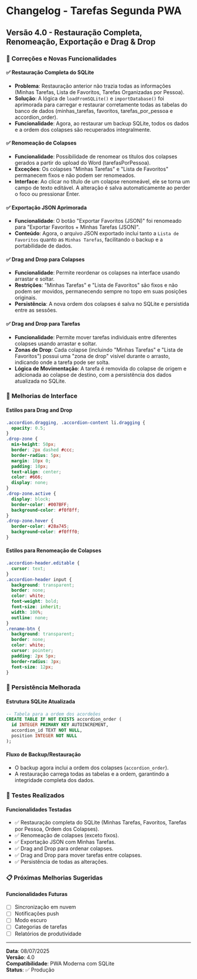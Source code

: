 # Changelog - Tarefas Segunda PWA

## Versão 4.0 - Restauração Completa, Renomeação, Exportação e Drag & Drop

### 🔧 **Correções e Novas Funcionalidades**

#### ✅ **Restauração Completa do SQLite**
- **Problema**: Restauração anterior não trazia todas as informações (Minhas Tarefas, Lista de Favoritos, Tarefas Organizadas por Pessoa).
- **Solução**: A lógica de `loadFromSQLite()` e `importDatabase()` foi aprimorada para carregar e restaurar corretamente todas as tabelas do banco de dados (minhas_tarefas, favoritos, tarefas_por_pessoa e accordion_order).
- **Funcionalidade**: Agora, ao restaurar um backup SQLite, todos os dados e a ordem dos colapses são recuperados integralmente.

#### ✅ **Renomeação de Colapses**
- **Funcionalidade**: Possibilidade de renomear os títulos dos colapses gerados a partir do upload do Word (tarefasPorPessoa).
- **Exceções**: Os colapses "Minhas Tarefas" e "Lista de Favoritos" permanecem fixos e não podem ser renomeados.
- **Interface**: Ao clicar no título de um colapse renomeável, ele se torna um campo de texto editável. A alteração é salva automaticamente ao perder o foco ou pressionar Enter.

#### ✅ **Exportação JSON Aprimorada**
- **Funcionalidade**: O botão "Exportar Favoritos (JSON)" foi renomeado para "Exportar Favoritos + Minhas Tarefas (JSON)".
- **Conteúdo**: Agora, o arquivo JSON exportado inclui tanto a `Lista de Favoritos` quanto as `Minhas Tarefas`, facilitando o backup e a portabilidade de dados.

#### ✅ **Drag and Drop para Colapses**
- **Funcionalidade**: Permite reordenar os colapses na interface usando arrastar e soltar.
- **Restrições**: "Minhas Tarefas" e "Lista de Favoritos" são fixos e não podem ser movidos, permanecendo sempre no topo em suas posições originais.
- **Persistência**: A nova ordem dos colapses é salva no SQLite e persistida entre as sessões.

#### ✅ **Drag and Drop para Tarefas**
- **Funcionalidade**: Permite mover tarefas individuais entre diferentes colapses usando arrastar e soltar.
- **Zonas de Drop**: Cada colapse (incluindo "Minhas Tarefas" e "Lista de Favoritos") possui uma "zona de drop" visível durante o arrasto, indicando onde a tarefa pode ser solta.
- **Lógica de Movimentação**: A tarefa é removida do colapse de origem e adicionada ao colapse de destino, com a persistência dos dados atualizada no SQLite.

### 🎨 **Melhorias de Interface**

#### **Estilos para Drag and Drop**
```css
.accordion.dragging, .accordion-content li.dragging {
  opacity: 0.5;
}
.drop-zone {
  min-height: 50px;
  border: 2px dashed #ccc;
  border-radius: 5px;
  margin: 10px 0;
  padding: 10px;
  text-align: center;
  color: #666;
  display: none;
}
.drop-zone.active {
  display: block;
  border-color: #007BFF;
  background-color: #f0f8ff;
}
.drop-zone.hover {
  border-color: #28a745;
  background-color: #f0fff0;
}
```

#### **Estilos para Renomeação de Colapses**
```css
.accordion-header.editable {
  cursor: text;
}
.accordion-header input {
  background: transparent;
  border: none;
  color: white;
  font-weight: bold;
  font-size: inherit;
  width: 100%;
  outline: none;
}
.rename-btn {
  background: transparent;
  border: none;
  color: white;
  cursor: pointer;
  padding: 2px 5px;
  border-radius: 3px;
  font-size: 12px;
}
```

### 💾 **Persistência Melhorada**

#### **Estrutura SQLite Atualizada**
```sql
-- Tabela para a ordem dos acordeões
CREATE TABLE IF NOT EXISTS accordion_order (
  id INTEGER PRIMARY KEY AUTOINCREMENT,
  accordion_id TEXT NOT NULL,
  position INTEGER NOT NULL
);
```

#### **Fluxo de Backup/Restauração**
- O backup agora inclui a ordem dos colapses (`accordion_order`).
- A restauração carrega todas as tabelas e a ordem, garantindo a integridade completa dos dados.

### 🧪 **Testes Realizados**

#### **Funcionalidades Testadas**
- ✅ Restauração completa do SQLite (Minhas Tarefas, Favoritos, Tarefas por Pessoa, Ordem dos Colapses).
- ✅ Renomeação de colapses (exceto fixos).
- ✅ Exportação JSON com Minhas Tarefas.
- ✅ Drag and Drop para ordenar colapses.
- ✅ Drag and Drop para mover tarefas entre colapses.
- ✅ Persistência de todas as alterações.

### 📋 **Próximas Melhorias Sugeridas**

#### **Funcionalidades Futuras**
- [ ] Sincronização em nuvem
- [ ] Notificações push
- [ ] Modo escuro
- [ ] Categorias de tarefas
- [ ] Relatórios de produtividade

---

**Data**: 08/07/2025  
**Versão**: 4.0  
**Compatibilidade**: PWA Moderna com SQLite  
**Status**: ✅ Produção

